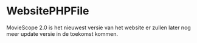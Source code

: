 # WebsitePHPFile
MovieScope 2.0 is het nieuwest versie van het website  er zullen later nog meer update versie in de toekomst kommen.
